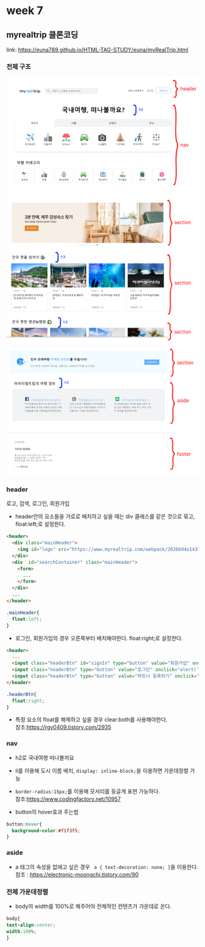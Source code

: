 # week 7
## myrealtrip 클론코딩
link: https://euna789.github.io/HTML-TAG-STUDY/euna/myRealTrip.html

### 전체 구조
<img src="./imgs/trip1.png" width="600">
<img src="./imgs/trip2.png" width="600">
<img src="./imgs/trip3.png" width="600">


### header
로고, 검색, 로그인, 회원가입

- header안의 요소들을 가로로 배치하고 싶을 때는 div 클래스를 같은 것으로 묶고, float:left;로 설정한다.

```html
<header>
  <div class="mainHeader">
    <img id="logo" src="https://www.myrealtrip.com/webpack/203bb94a1437a3d33bca75e5e77ab705.png" width="130"/>
  </div>
  <div  id="searchContainer" class="mainHeader">
    <form>
      ...
    </form>
  </div>  
  ...
</header>
```

```css
.mainHeader{
  float:left;
}
```

- 로그인, 회원가입의 경우 오른쪽부터 배치해야한다. float:right;로 설정한다.
```html
<header>
  ...
  <input class="headerBtn" id="signIn" type="button" value="회원가입" onclick="alert('회원가입')">
  <input class="headerBtn" type="button" value="로그인" onclick="alert('로그인')">
  <input class="headerBtn" type="button" value="파트너 등록하기" onclick="alert('파트너 등록하기')">
</header>
```

```css
.headerBtn{
  float:right;
}
```
 * 특정 요소의 float를 해제하고 싶을 경우 clear:both를 사용해야한다.  
참조:https://rgy0409.tistory.com/2935


### nav
- h2로 국내여행 떠나볼까요  
  
- li를 이용해 도시 이름 배치, ```display: inline-block;```을 이용하면 가운데정렬 가능  
  
- ```border-radius:15px;```를 이용해 모서리를 둥글게 표현 가능하다.  
참조:https://www.codingfactory.net/10957

- button의 hover효과 주는법
```css
button:hover{
  background-color:#f1f3f5;
}
```
  
  
### aside
- a 태그의 속성을 없애고 싶은 경우 ``` a { text-decoration: none; }```을 이용한다.  
참조 : https://electronic-moongchi.tistory.com/90


### 전체 가운데정렬
- body의 width를 100%로 해주어야 전체적인 컨텐츠가 가운데로 온다.
```css
body{
text-align:center;
width:100%;
}
```
